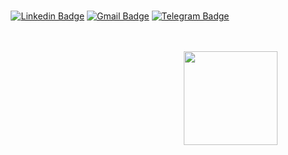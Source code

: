 
<div align="center"><br>

[![Linkedin Badge](https://img.shields.io/badge/-LinkedIn-white)](https://www.linkedin.com/in/artsiom-gaev-29a4551a8/)
[![Gmail Badge](https://img.shields.io/badge/-GMail-c14438?&link=mailto:ing.miller.vega@gmail.com)](mailto:forsakensr@gmail.com)
[![Telegram Badge](https://img.shields.io/badge/-Telegram-white)](https://telegram.me/gaev_art)
<br><br>
</div>
<br>

<img src="https://komarev.com/ghpvc/?username=gaev-art&label=Visited%20my%20profile:&color=0d1117&style=flat" align="right" style="width: 150px; cursor: pointer"/>
